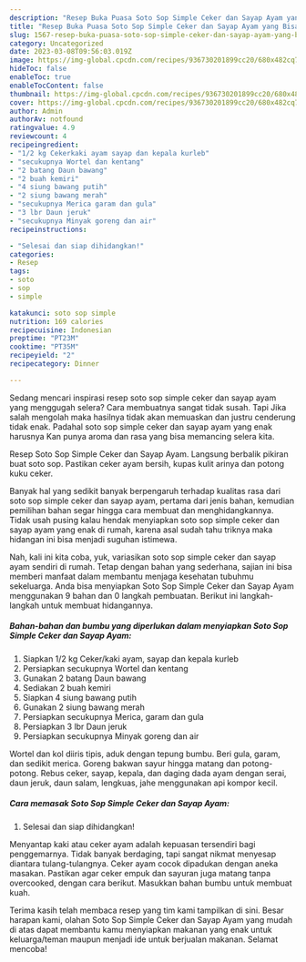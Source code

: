 ```yaml
---
description: "Resep Buka Puasa Soto Sop Simple Ceker dan Sayap Ayam yang Bisa Manjain Lidah "
title: "Resep Buka Puasa Soto Sop Simple Ceker dan Sayap Ayam yang Bisa Manjain Lidah "
slug: 1567-resep-buka-puasa-soto-sop-simple-ceker-dan-sayap-ayam-yang-bisa-manjain-lidah
category: Uncategorized
date: 2023-03-08T09:56:03.019Z
image: https://img-global.cpcdn.com/recipes/936730201899cc20/680x482cq70/soto-sop-simple-ceker-dan-sayap-ayam-foto-resep-utama.jpg
hideToc: false
enableToc: true
enableTocContent: false
thumbnail: https://img-global.cpcdn.com/recipes/936730201899cc20/680x482cq70/soto-sop-simple-ceker-dan-sayap-ayam-foto-resep-utama.jpg
cover: https://img-global.cpcdn.com/recipes/936730201899cc20/680x482cq70/soto-sop-simple-ceker-dan-sayap-ayam-foto-resep-utama.jpg
author: Admin
authorAv: notfound
ratingvalue: 4.9
reviewcount: 4
recipeingredient:
- "1/2 kg Cekerkaki ayam sayap dan kepala kurleb"
- "secukupnya Wortel dan kentang"
- "2 batang Daun bawang"
- "2 buah kemiri"
- "4 siung bawang putih"
- "2 siung bawang merah"
- "secukupnya Merica garam dan gula"
- "3 lbr Daun jeruk"
- "secukupnya Minyak goreng dan air"
recipeinstructions:

- "Selesai dan siap dihidangkan!"
categories:
- Resep
tags:
- soto
- sop
- simple

katakunci: soto sop simple 
nutrition: 169 calories
recipecuisine: Indonesian
preptime: "PT23M"
cooktime: "PT35M"
recipeyield: "2"
recipecategory: Dinner

---
```



Sedang mencari inspirasi resep soto sop simple ceker dan sayap ayam yang menggugah selera? Cara membuatnya sangat tidak susah. Tapi Jika salah mengolah maka hasilnya tidak akan memuaskan dan justru cenderung tidak enak. Padahal soto sop simple ceker dan sayap ayam yang enak harusnya Kan punya aroma dan rasa yang bisa memancing selera kita.


Resep Soto Sop Simple Ceker dan Sayap Ayam. Langsung berbalik pikiran buat soto sop. Pastikan ceker ayam bersih, kupas kulit arinya dan potong kuku ceker.

Banyak hal yang sedikit banyak berpengaruh terhadap kualitas rasa dari soto sop simple ceker dan sayap ayam, pertama dari jenis bahan, kemudian pemilihan bahan segar hingga cara membuat dan menghidangkannya. Tidak usah pusing kalau hendak menyiapkan soto sop simple ceker dan sayap ayam yang enak di rumah, karena asal sudah tahu triknya maka hidangan ini bisa menjadi suguhan istimewa.


Nah, kali ini kita coba, yuk, variasikan soto sop simple ceker dan sayap ayam sendiri di rumah. Tetap dengan bahan yang sederhana, sajian ini bisa memberi manfaat dalam membantu menjaga kesehatan tubuhmu sekeluarga. Anda bisa menyiapkan Soto Sop Simple Ceker dan Sayap Ayam menggunakan 9 bahan dan 0 langkah pembuatan. Berikut ini langkah-langkah untuk membuat hidangannya.

<!--inarticleads1-->

##### Bahan-bahan dan bumbu yang diperlukan dalam menyiapkan Soto Sop Simple Ceker dan Sayap Ayam:

1. Siapkan 1/2 kg Ceker/kaki ayam, sayap dan kepala kurleb
1. Persiapkan secukupnya Wortel dan kentang
1. Gunakan 2 batang Daun bawang
1. Sediakan 2 buah kemiri
1. Siapkan 4 siung bawang putih
1. Gunakan 2 siung bawang merah
1. Persiapkan secukupnya Merica, garam dan gula
1. Persiapkan 3 lbr Daun jeruk
1. Persiapkan secukupnya Minyak goreng dan air


Wortel dan kol diiris tipis, aduk dengan tepung bumbu. Beri gula, garam, dan sedikit merica. Goreng bakwan sayur hingga matang dan potong-potong. Rebus ceker, sayap, kepala, dan daging dada ayam dengan serai, daun jeruk, daun salam, lengkuas, jahe menggunakan api kompor kecil. 

<!--inarticleads2-->

##### Cara memasak Soto Sop Simple Ceker dan Sayap Ayam:


1. Selesai dan siap dihidangkan!

Menyantap kaki atau ceker ayam adalah kepuasan tersendiri bagi penggemarnya. Tidak banyak berdaging, tapi sangat nikmat menyesap diantara tulang-tulangnya. Ceker ayam cocok dipadukan dengan aneka masakan. Pastikan agar ceker empuk dan sayuran juga matang tanpa overcooked, dengan cara berikut. Masukkan bahan bumbu untuk membuat kuah. 

Terima kasih telah membaca resep yang tim kami tampilkan di sini. Besar harapan kami, olahan Soto Sop Simple Ceker dan Sayap Ayam yang mudah di atas dapat membantu kamu menyiapkan makanan yang enak untuk keluarga/teman maupun menjadi ide untuk berjualan makanan. Selamat mencoba!
